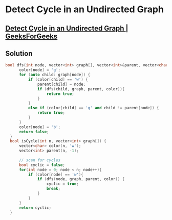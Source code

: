 # Detect Cycle in an Undirected Graph
## [Detect Cycle in an Undirected Graph | GeeksForGeeks](https://practice.geeksforgeeks.org/problems/detect-cycle-in-an-undirected-graph/1?utm_source=gfg&utm_medium=article&utm_campaign=bottom_sticky_on_article)
## Solution
```cpp
bool dfs(int node, vector<int> graph[], vector<int>&parent, vector<char>&color) {
      color[node] = 'g';
      for (auto child: graph[node]) {
          if (color[child] == 'w') {
              parent[child] = node;
              if (dfs(child, graph, parent, color)){
                  return true;
              }
          }
          else if (color[child] == 'g' and child != parent[node]) {
              return true;
          }
      }
      color[node] = 'b';
      return false;
  }
  bool isCycle(int n, vector<int> graph[]) {
      vector<char> color(n, 'w');
      vector<int> parent(n, -1);
      
      // scan for cycles
      bool cyclic = false;
      for(int node = 0; node < n; node++){
          if (color[node] == 'w'){
              if (dfs(node, graph, parent, color)) {
                  cyclic = true;
                  break;
              }
          }
      }
      return cyclic;
  }
```
